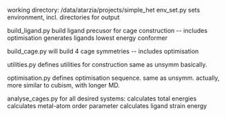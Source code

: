 working directory: /data/atarzia/projects/simple_het
env_set.py sets environment, incl. directories for output

build_ligand.py
    build ligand precusor for cage construction -- includes optimisation
    generates ligands lowest energy conformer

build_cage.py
    will build 4 cage symmetries -- includes optimisation

utilities.py
    defines utilities for construction
    same as unsymm basically.

optimisation.py
    defines optimisation sequence.
    same as unsymm.
    actually, more similar to cubism, with longer MD.

analyse_cages.py
    for all desired systems:
        calculates total energies
        calculates metal-atom order parameter
        calculates ligand strain energy
